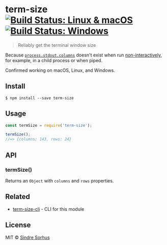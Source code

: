 # term-size [![Build Status: Linux & macOS](https://travis-ci.org/sindresorhus/term-size.svg?branch=master)](https://travis-ci.org/sindresorhus/term-size) [![Build Status: Windows](https://ci.appveyor.com/api/projects/status/c3tydg6uedsk0bob/branch/master?svg=true)](https://ci.appveyor.com/project/sindresorhus/term-size/branch/master)

> Reliably get the terminal window size

Because [`process.stdout.columns`](https://nodejs.org/api/tty.html#tty_writestream_columns) doesn't exist when run [non-interactively](http://www.tldp.org/LDP/abs/html/intandnonint.html), for example, in a child process or when piped.

Confirmed working on macOS, Linux, and Windows.


## Install

```
$ npm install --save term-size
```


## Usage

```js
const termSize = require('term-size');

termSize();
//=> {columns: 143, rows: 24}
```


## API

### termSize()

Returns an `Object` with `columns` and `rows` properties.


## Related

- [term-size-cli](https://github.com/sindresorhus/term-size-cli) - CLI for this module


## License

MIT © [Sindre Sorhus](https://sindresorhus.com)
